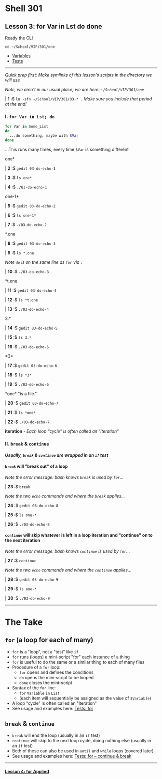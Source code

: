 # Shell 301
## Lesson 3: for Var in Lst do done

Ready the CLI

`cd ~/School/VIP/301/one`

- [Variables](https://github.com/inkVerb/vip/blob/master/Cheat-Sheets/Variables.md)
- [Tests](https://github.com/inkVerb/vip/blob/master/Cheat-Sheets/Tests.md)

___

*Quick prep first: Make symlinks of this lesson's scripts in the directory we will use*

*Note, we aren't in our usual place; we are here: `~/School/VIP/301/one`*

| **1** :$ `ln -sfn ~/School/VIP/301/03-* .` *Make sure you include that period at the end!*

### I. `for Var in Lst; do`

```sh
for Var in Some_List
do
  ...do something, maybe with $Var
done
```

...This runs many times, every time `$Var` is something different

one*

| **2** :$ `gedit 03-do-echo-1`

| **3** :$ `ls one*`

| **4** :$ `./03-do-echo-1`

one-1*

| **5** :$ `gedit 03-do-echo-2`

| **6** :$ `ls one-1*`

| **7** :$ `./03-do-echo-2`

*.one

| **8** :$ `gedit 03-do-echo-3`

| **9** :$ `ls *.one`

*Note `do` is on the same line as `for` via `;`*

| **10** :$ `./03-do-echo-3`

*t.one

| **11** :$ `gedit 03-do-echo-4`

| **12** :$ `ls *t.one`

| **13** :$ `./03-do-echo-4`

3.*

| **14** :$ `gedit 03-do-echo-5`

| **15** :$ `ls 3.*`

| **16** :$ `./03-do-echo-5`

\*3*

| **17** :$ `gedit 03-do-echo-6`

| **18** :$ `ls *3*`

| **19** :$ `./03-do-echo-6`

\*one* "is a file."

| **20** :$ `gedit 03-do-echo-7`

| **21** :$ `ls *one*`

| **22** :$ `./03-do-echo-7`

**iteration** - *Each loop "cycle" is often called an "iteration"*

### II. `break` & `continue`

#### *Usually, `break` & `continue` are wrapped in an `if` test*

#### `break` will "break out" of a loop

*Note the error message: bash knows `break` is used by `for`...*

| **23** :$ `break`

*Note the two `echo` commands and where the `break` applies...*

| **24** :$ `gedit 03-do-echo-8`

| **25** :$ `ls one-*`

| **26** :$ `./03-do-echo-8`

#### `continue` will skip whatever is left in a loop iteration and "continue" on to the next iteration

*Note the error message: bash knows `continue` is used by `for`...*

| **27** :$ `continue`

*Note the two `echo` commands and where the `continue` applies...*

| **28** :$ `gedit 03-do-echo-9`

| **29** :$ `ls one-*`

| **30** :$ `./03-do-echo-9`

___

# The Take

## `for` (a loop for each of many)
- `for` is a "loop", not a "test" like `if`
- `for` runs (loops) a mini-script "for" each instance of a thing
- `for` is useful to do the same or a similar thing to each of many files
- Procedure of a `for` loop:
  - `for` opens and defines the conditions
  - `do` opens the mini-script to be looped
  - `done` closes the mini-script
- Syntax of the `for` line:
  - `for` `Variable` `in` `List`
  - (each item will sequentially be assigned as the value of `$Variable`)
- A loop "cycle" is often called an "iteration"
- See usage and examples here: [Tests: for](https://github.com/inkVerb/vip/blob/master/Cheat-Sheets/Tests.md#iii-for-variabl-in-lst)

##  `break` & `continue`
- `break` will end the loop (usually in an `if` test)
- `continue` will skip to the next loop cycle, doing nothing else (usually in an `if` test)
- Both of these can also be used in `until` and `while` loops (covered later)
- See usage and examples here: [Tests: for – continue & break](https://github.com/inkVerb/vip/blob/master/Cheat-Sheets/Tests.md#continue--break)

___

#### [Lesson 4: for Applied](https://github.com/inkVerb/vip/blob/master/301-shell/Lesson-04.md)
